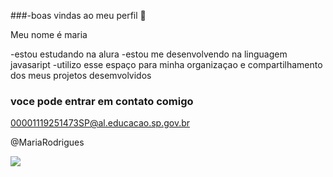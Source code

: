 ###-boas vindas ao meu  perfil 💙

Meu nome é maria 

-estou estudando na alura 
-estou me desenvolvendo na linguagem javasaript
-utilizo esse espaço para minha organizaçao e compartilhamento dos meus projetos desemvolvidos

### voce pode entrar em contato comigo

00001119251473SP@al.educacao.sp.gov.br

@MariaRodrigues

![](https://media1.tenor.com/m/Nad3XaT_fmMAAAAC/okay-penelope.gif)
